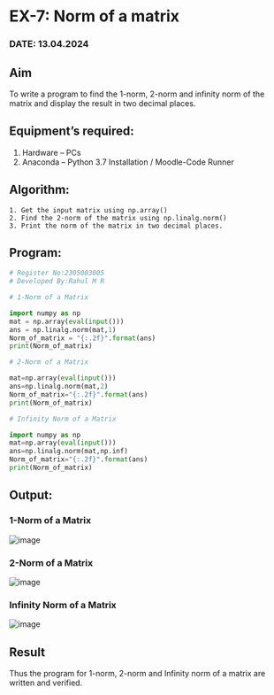 # EX-7: Norm of a matrix
### DATE: 13.04.2024
## Aim
To write a program to find the 1-norm, 2-norm and infinity norm of the matrix and display the result in two decimal places.
## Equipment’s required:
1.	Hardware – PCs
2.	Anaconda – Python 3.7 Installation / Moodle-Code Runner
## Algorithm:
	1. Get the input matrix using np.array()   
    2. Find the 2-norm of the matrix using np.linalg.norm()
	3. Print the norm of the matrix in two decimal places.
## Program:
```Python
# Register No:2305003005
# Developed By:Rahul M R

# 1-Norm of a Matrix

import numpy as np
mat = np.array(eval(input()))
ans = np.linalg.norm(mat,1)
Norm_of_matrix = "{:.2f}".format(ans)
print(Norm_of_matrix)

# 2-Norm of a Matrix

mat=np.array(eval(input()))
ans=np.linalg.norm(mat,2)
Norm_of_matrix="{:.2f}".format(ans)
print(Norm_of_matrix)

# Infinity Norm of a Matrix

import numpy as np
mat=np.array(eval(input()))
ans=np.linalg.norm(mat,np.inf)
Norm_of_matrix="{:.2f}".format(ans)
print(Norm_of_matrix)
```
## Output:
### 1-Norm of a Matrix
![image](https://github.com/RahulM2005R/Norm-of-a-matrix/assets/166299886/355342db-8e0b-4dc9-a059-e529a609134c)
### 2-Norm of a Matrix
![image](https://github.com/RahulM2005R/Norm-of-a-matrix/assets/166299886/360354d6-38dc-495a-822d-e0575dcd5a14)

### Infinity Norm of a Matrix
![image](https://github.com/RahulM2005R/Norm-of-a-matrix/assets/166299886/d3ba1a72-37bc-41a6-b443-9fd80070c805)

## Result
Thus the program for 1-norm, 2-norm and Infinity norm of a matrix are written and verified.
